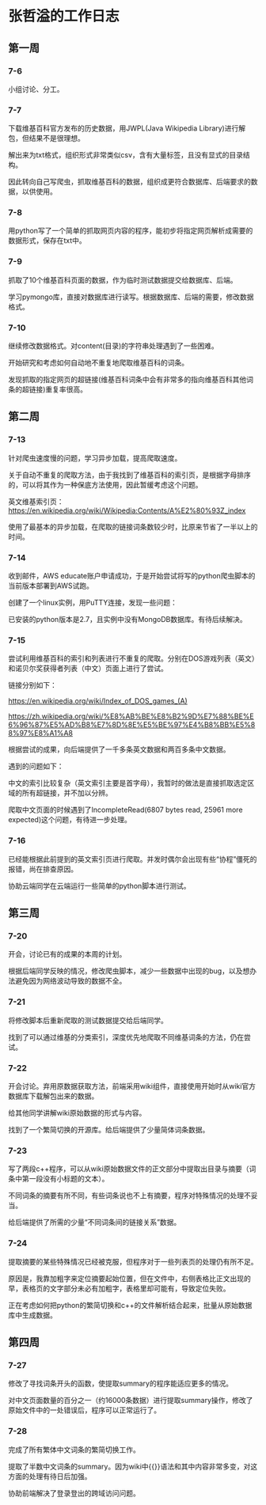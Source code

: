 # 张哲溢的工作日志

## 第一周

### 7-6

小组讨论、分工。

### 7-7

下载维基百科官方发布的历史数据，用JWPL(Java Wikipedia Library)进行解包，但结果不是很理想。

解出来为txt格式，组织形式非常类似csv，含有大量<ref/>标签，且没有显式的目录结构。

因此转向自己写爬虫，抓取维基百科的数据，组织成更符合数据库、后端要求的数据，以供使用。

### 7-8

用python写了一个简单的抓取网页内容的程序，能初步将指定网页解析成需要的数据形式，保存在txt中。

### 7-9

抓取了10个维基百科页面的数据，作为临时测试数据提交给数据库、后端。

学习pymongo库，直接对数据库进行读写。根据数据库、后端的需要，修改数据格式。

### 7-10

继续修改数据格式。对content(目录)的字符串处理遇到了一些困难。

开始研究和考虑如何自动地不重复地爬取维基百科的词条。

发现抓取的指定网页的超链接(维基百科词条中会有非常多的指向维基百科其他词条的超链接)重复率很高。

## 第二周

### 7-13

针对爬虫速度慢的问题，学习异步加载，提高爬取速度。

关于自动不重复的爬取方法，由于我找到了维基百科的索引页，是根据字母排序的，可以将其作为一种保底方法使用，因此暂缓考虑这个问题。

英文维基索引页：https://en.wikipedia.org/wiki/Wikipedia:Contents/A%E2%80%93Z_index

使用了最基本的异步加载，在爬取的链接词条数较少时，比原来节省了一半以上的时间。

### 7-14

收到邮件，AWS educate账户申请成功，于是开始尝试将写的python爬虫脚本的当前版本部署到AWS试跑。

创建了一个linux实例，用PuTTY连接，发现一些问题：

已安装的python版本是2.7，且实例中没有MongoDB数据库。有待后续解决。

### 7-15

尝试利用维基百科的索引和列表进行不重复的爬取。分别在DOS游戏列表（英文）和诺贝尔奖获得者列表（中文）页面上进行了尝试。

链接分别如下：

https://en.wikipedia.org/wiki/Index_of_DOS_games_(A)

https://zh.wikipedia.org/wiki/%E8%AB%BE%E8%B2%9D%E7%88%BE%E6%96%87%E5%AD%B8%E7%8D%8E%E5%BE%97%E4%B8%BB%E5%88%97%E8%A1%A8

根据尝试的成果，向后端提供了一千多条英文数据和两百多条中文数据。

遇到的问题如下：

中文的索引比较复杂（英文索引主要是首字母），我暂时的做法是直接抓取选定区域的所有超链接，并不加以分辨。

爬取中文页面的时候遇到了IncompleteRead(6807 bytes read, 25961 more expected)这个问题，有待进一步处理。

### 7-16

已经能根据此前提到的英文索引页进行爬取。并发时偶尔会出现有些“协程”僵死的报错，尚在排查原因。

协助云端同学在云端运行一些简单的python脚本进行测试。

## 第三周

### 7-20

开会，讨论已有的成果的本周的计划。

根据后端同学反映的情况，修改爬虫脚本，减少一些数据中出现的bug，以及想办法避免因为网络波动导致的数据不全。

### 7-21

将修改脚本后重新爬取的测试数据提交给后端同学。

找到了可以通过维基的分类索引，深度优先地爬取不同维基词条的方法，仍在尝试。

### 7-22

开会讨论。弃用原数据获取方法，前端采用wiki组件，直接使用开始时从wiki官方数据库下载解包出来的数据。

给其他同学讲解wiki原始数据的形式与内容。

找到了一个繁简切换的开源库。给后端提供了少量简体词条数据。

### 7-23

写了两段c++程序，可以从wiki原始数据文件的正文部分中提取出目录与摘要（词条中第一段没有小标题的文本）。

不同词条的摘要有所不同，有些词条说也不上有摘要，程序对特殊情况的处理不妥当。

给后端提供了所需的少量“不同词条间的链接关系”数据。

### 7-24

提取摘要的某些特殊情况已经被克服，但程序对于一些列表页的处理仍有所不足。

原因是，我靠加粗字来定位摘要起始位置，但在文件中，右侧表格比正文出现的早，表格页的文字部分未必有加粗字，表格里却可能有，导致定位失败。

正在考虑如何把python的繁简切换和c++的文件解析结合起来，批量从原始数据库中生成数据。

## 第四周

### 7-27

修改了寻找词条开头的函数，使提取summary的程序能适应更多的情况。

对中文页面数量的百分之一（约16000条数据）进行提取summary操作，修改了原始文件中的一处错误后，程序可以正常运行了。

### 7-28

完成了所有繁体中文词条的繁简切换工作。

提取了半数中文词条的summary。因为wiki中{{}}语法和其中内容非常多变，对这方面的处理有待日后加强。

协助前端解决了登录登出的跨域访问问题。
